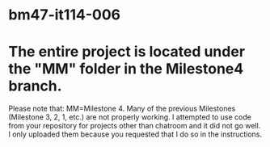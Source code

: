 # bm47-it114-006

# The entire project is located under the "MM" folder in the Milestone4 branch.

Please note that: 
MM=Milestone 4.
Many of the previous Milestones (Milestone 3, 2, 1, etc.) are not properly working. I attempted to use code from your repository for projects other than chatroom and it did not go well. I only uploaded them because you requested that I do so in the instructions.


